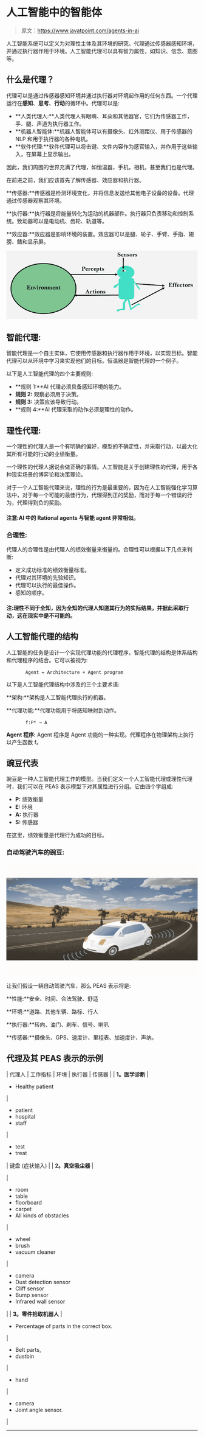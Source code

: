 # 人工智能中的智能体

> 原文：<https://www.javatpoint.com/agents-in-ai>

人工智能系统可以定义为对理性主体及其环境的研究。代理通过传感器感知环境，并通过执行器作用于环境。人工智能代理可以具有智力属性，如知识、信念、意图等。

## 什么是代理？

代理可以是通过传感器感知环境并通过执行器对环境起作用的任何东西。一个代理运行在**感知**、**思考**、**行动**的循环中。代理可以是:

*   **人类代理人:**人类代理人有眼睛、耳朵和其他器官，它们为传感器工作，手、腿、声道为执行器工作。
*   **机器人智能体:**机器人智能体可以有摄像头、红外测距仪、用于传感器的 NLP 和用于执行器的各种电机。
*   **软件代理:**软件代理可以将击键、文件内容作为感官输入，并作用于这些输入，在屏幕上显示输出。

因此，我们周围的世界充满了代理，如恒温器，手机，相机，甚至我们也是代理。

在前进之前，我们应该首先了解传感器、效应器和执行器。

**传感器:**传感器是检测环境变化，并将信息发送给其他电子设备的设备。代理通过传感器观察其环境。

**执行器:**执行器是将能量转化为运动的机器部件。执行器只负责移动和控制系统。致动器可以是电动机、齿轮、轨道等。

**效应器:**效应器是影响环境的装置。效应器可以是腿、轮子、手臂、手指、翅膀、鳍和显示屏。

![Agents in AI](img/d0b09da08431857c5c4ace39d40eba47.png)

## 智能代理:

智能代理是一个自主实体，它使用传感器和执行器作用于环境，以实现目标。智能代理可以从环境中学习来实现他们的目标。恒温器是智能代理的一个例子。

以下是人工智能代理的四个主要规则:

*   **规则 1:**AI 代理必须具备感知环境的能力。
*   **规则 2:** 观察必须用于决策。
*   **规则 3:** 决策应该导致行动。
*   **规则 4:**AI 代理采取的动作必须是理性的动作。

## 理性代理:

一个理性的代理人是一个有明确的偏好，模型的不确定性，并采取行动，以最大化其所有可能的行动的业绩衡量。

一个理性的代理人据说会做正确的事情。人工智能是关于创建理性的代理，用于各种现实场景的博弈论和决策理论。

对于一个人工智能代理来说，理性的行为是最重要的，因为在人工智能强化学习算法中，对于每一个可能的最佳行为，代理得到正的奖励，而对于每一个错误的行为，代理得到负的奖励。

#### 注意:AI 中的 Rational agents 与智能 agent 非常相似。

### 合理性:

代理人的合理性是由代理人的绩效衡量来衡量的。合理性可以根据以下几点来判断:

*   定义成功标准的绩效衡量标准。
*   代理对其环境的先验知识。
*   代理可以执行的最佳操作。
*   感知的顺序。

#### 注:理性不同于全知，因为全知的代理人知道其行为的实际结果，并据此采取行动，这在现实中是不可能的。

## 人工智能代理的结构

人工智能的任务是设计一个实现代理功能的代理程序。智能代理的结构是体系结构和代理程序的结合。它可以被视为:

```
       Agent = Architecture + Agent program

```

以下是人工智能代理结构中涉及的三个主要术语:

**架构:**架构是人工智能代理执行的机器。

**代理功能:**代理功能用于将感知映射到动作。

```
       f:P* → A

```

**Agent 程序:** Agent 程序是 Agent 功能的一种实现。代理程序在物理架构上执行以产生函数 f。

## 豌豆代表

豌豆是一种人工智能代理工作的模型。当我们定义一个人工智能代理或理性代理时，我们可以在 PEAS 表示模型下对其属性进行分组。它由四个字组成:

*   **P:** 绩效衡量
*   **E:** 环境
*   **A:** 执行器
*   **S:** 传感器

在这里，绩效衡量是代理行为成功的目标。

### 自动驾驶汽车的豌豆:

![Agents in AI](img/13e513be3ac72ff3bf5b1bce23b03699.png)

让我们假设一辆自动驾驶汽车，那么 PEAS 表示将是:

**性能:**安全、时间、合法驾驶、舒适

**环境:**道路、其他车辆、路标、行人

**执行器:**转向、油门、刹车、信号、喇叭

**传感器:**摄像头、GPS、速度计、里程表、加速度计、声纳。

## 代理及其 PEAS 表示的示例

| 代理人 | 工作指标 | 环境 | 执行器 | 传感器 |
| **1。医学诊断** | 

*   Healthy patient

 | 

*   patient
*   hospital
*   staff

 | 

*   test
*   treat

 | 键盘
(症状输入) |
| **2。真空吸尘器** | 

 | 

*   room
*   table
*   floorboard
*   carpet
*   All kinds of obstacles

 | 

*   wheel
*   brush
*   vacuum cleaner

 | 

*   camera
*   Dust detection sensor
*   Cliff sensor
*   Bump sensor
*   Infrared wall sensor

 |
| **3。零件拾取机器人** | 

*   Percentage of parts in the correct box.

 | 

*   Belt parts,
*   dustbin

 | 

*   hand

 | 

*   camera
*   Joint angle sensor.

 |

* * *